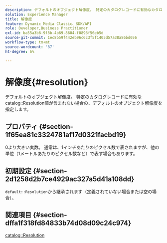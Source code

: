 ```yaml
---
description: デフォルトのオブジェクト解像度。 特定のカタログレコードに有効なカタログの解像度の値が含まれていない場合に、デフォルトのオブジェクト解像度を指定します。
solution: Experience Manager
title: 解像度
feature: Dynamic Media Classic、SDK/API
role: Developer,Business Practitioner
exl-id: ba55a3b6-9f8b-4b69-8604-f0893f56eb5d
source-git-commit: 1ec8b59f442eb96c6c3f5f1405d57a38a86bd056
workflow-type: tm+mt
source-wordcount: '87'
ht-degree: 6%

---
```


# 解像度{#resolution}

デフォルトのオブジェクト解像度。 特定のカタログレコードに有効なcatalog::Resolution値が含まれない場合の、デフォルトのオブジェクト解像度を指定します。

## プロパティ {#section-1f65ea81c3324781af17d0321facbd19}

0より大きい実数。 通常は、1インチあたりのピクセル数で表されますが、他の単位（1メートルあたりのピクセル数など）で表す場合もあります。

## 初期設定 {#section-2d1258d2b7ce4929ac327a5d41a108dd}

`default::Resolution`から継承されます（定義されていない場合または空の場合）。

## 関連項目 {#section-dffa1f318fd84833b74d08d09c24c974}

[catalog::Resolution](../../../../../is-api/image-catalog/image-serving-api-ref/c-image-catalog-reference/c-image-svg-data-reference/c-image-data-reference/r-resolution-cat.md#reference-de489f5f36b64bd0831749546f8728e1)
